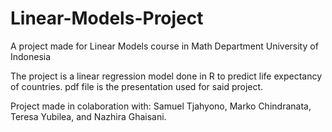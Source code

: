 # Linear-Models-Project
A project made for Linear Models course in Math Department University of Indonesia

The project is a linear regression model done in R to predict life expectancy of countries.
pdf file is the presentation used for said project.

Project made in colaboration with:
Samuel Tjahyono,
Marko Chindranata,
Teresa Yubilea, and
Nazhira Ghaisani.

